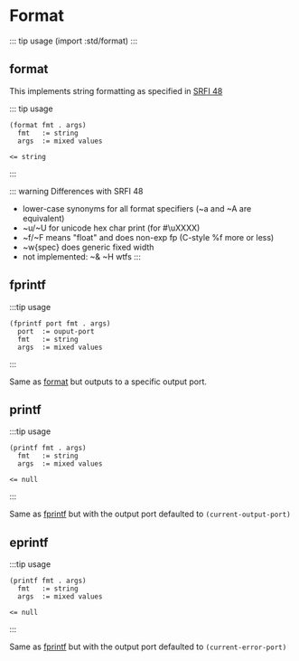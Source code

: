 # Format

::: tip usage
(import :std/format)
:::

## format

This implements string formatting as specified in [SRFI 48](https://srfi.schemers.org/srfi-48/srfi-48.html)

::: tip usage
```
(format fmt . args)
  fmt   := string
  args  := mixed values

<= string
```
:::

::: warning Differences with SRFI 48
- lower-case synonyms for all format specifiers (~a and ~A are equivalent)
- ~u/~U for unicode hex char print (for #\uXXXX)
- ~f/~F means "float" and does non-exp fp (C-style %f more or less)
- ~w{spec} does generic fixed width
- not implemented: ~& ~H wtfs
:::

## fprintf

:::tip usage
```
(fprintf port fmt . args)
  port  := ouput-port
  fmt   := string
  args  := mixed values
```
:::

Same as [format](#format-2) but outputs to a specific output port.

## printf

:::tip usage
```
(printf fmt . args)
  fmt   := string
  args  := mixed values

<= null
```
:::

Same as [fprintf](#fprintf) but with the output port defaulted to `(current-output-port)`

## eprintf

:::tip usage
```
(printf fmt . args)
  fmt   := string
  args  := mixed values

<= null
```
:::

Same as [fprintf](#fprintf) but with the output port defaulted to `(current-error-port)`